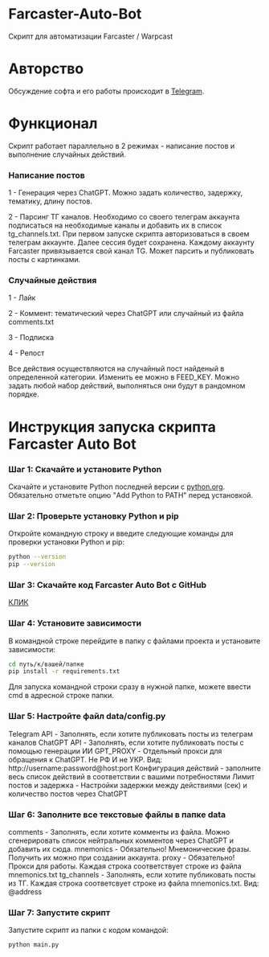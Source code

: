 # Farcaster-Auto-Bot
Скрипт для автоматизации Farcaster / Warpcast

# Авторство
Обсуждение софта и его работы происходит в [Telegram](https://t.me/x_0xJohn).

# Функционал
Скрипт работает параллельно в 2 режимах - написание постов и выполнение случайных действий.

### Написание постов
1 - Генерация через ChatGPT. Можно задать количество, задержку, тематику, длину постов. 

2 - Парсинг ТГ каналов. Необходимо со своего телеграм аккаунта подписаться на необходимые каналы и добавить их в список tg_channels.txt. При первом запуске скрипта авторизоваться в своем телеграм аккаунте. Далее сессия будет сохранена. Каждому аккаунту Farcaster привязывается свой канал TG. Может парсить и публиковать посты с картинками.

### Случайные действия
1 - Лайк

2 - Коммент: тематический через ChatGPT или случайный из файла comments.txt

3 - Подписка

4 - Репост

Все действия осуществляются на случайный пост найденый в определенной категории. Изменить ее можно в FEED_KEY. Можно задать любой набор действий, выполняться они будут в рандомном порядке. 

# Инструкция запуска скрипта Farcaster Auto Bot

### Шаг 1: Скачайте и установите Python
Скачайте и установите Python последней версии с [python.org](https://www.python.org/). 
Обязательно отметьте опцию "Add Python to PATH" перед установкой.

### Шаг 2: Проверьте установку Python и pip
Откройте командную строку и введите следующие команды для проверки установки Python и pip:
```sh
python --version
pip --version
```
### Шаг 3: Скачайте код Farcaster Auto Bot с GitHub
[КЛИК](https://github.com/0x-John/Farcaster-Auto-Bot)

### Шаг 4: Установите зависимости
В командной строке перейдите в папку с файлами проекта и установите зависимости:
```sh
cd путь/к/вашей/папке
pip install -r requirements.txt
```
Для запуска командной строки сразу в нужной папке, можете ввести cmd в адресной строке папки.

### Шаг 5: Настройте файл data/config.py
Telegram API - Заполнять, если хотите публиковать посты из телеграм каналов
ChatGPT API - Заполнять, если хотите публиковать посты с помощью генерации ИИ
GPT_PROXY - Отдельный прокси для обращения к ChatGPT. Не РФ И не УКР. Вид: http://username:password@host:port
Конфигурация действий - заполните весь список действий в соответствии с вашими потребностями
Лимит постов и задержка - Настройки задержки между действиями (сек) и количество постов через ChatGPT

### Шаг 6: Заполните все текстовые файлы в папке data 
comments - Заполнять, если хотите комменты из файла. Можно сгенерировать список нейтральных комментов через ChatGPT и добавить их сюда.
mnemonics - Обязательно! Мнемонические фразы. Получить их можно при создании аккаунта.
proxy - Обязательно! Прокси для работы. Каждая строка соответствует строке из файла mnemonics.txt
tg_channels - Заполнять, если хотите публиковать посты из ТГ. Каждая строка соответсвует строке из файла mnemonics.txt. Вид: @address

### Шаг 7: Запустите скрипт
Запустите скрипт из папки с кодом командой:
```sh
python main.py
```




